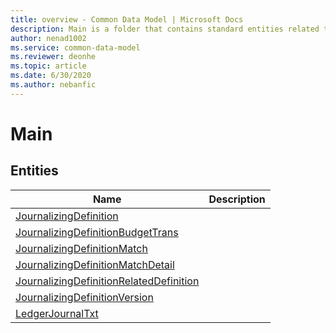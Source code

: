 ```yaml
---
title: overview - Common Data Model | Microsoft Docs
description: Main is a folder that contains standard entities related to the Common Data Model.
author: nenad1002
ms.service: common-data-model
ms.reviewer: deonhe
ms.topic: article
ms.date: 6/30/2020
ms.author: nebanfic
---
```


# Main


## Entities

|Name|Description|
|---|---|
|[JournalizingDefinition](JournalizingDefinition.md)||
|[JournalizingDefinitionBudgetTrans](JournalizingDefinitionBudgetTrans.md)||
|[JournalizingDefinitionMatch](JournalizingDefinitionMatch.md)||
|[JournalizingDefinitionMatchDetail](JournalizingDefinitionMatchDetail.md)||
|[JournalizingDefinitionRelatedDefinition](JournalizingDefinitionRelatedDefinition.md)||
|[JournalizingDefinitionVersion](JournalizingDefinitionVersion.md)||
|[LedgerJournalTxt](LedgerJournalTxt.md)||

